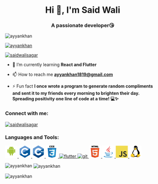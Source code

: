 <h1 align="center">Hi 👋, I'm Said Wali</h1>
<h3 align="center">A passionate developer😘</h3>

<p align="left"> <img src="https://komarev.com/ghpvc/?username=ayyankhan&label=Profile%20views&color=0e75b6&style=flat" alt="ayyankhan" /> </p>

<p align="left"> <a href="https://github.com/ryo-ma/github-profile-trophy"><img src="https://github-profile-trophy.vercel.app/?username=ayyankhan" alt="ayyankhan" /></a> </p>

<p align="left"> <a href="https://twitter.com/saidwalisagar" target="blank"><img src="https://img.shields.io/twitter/follow/saidwalisagar?logo=twitter&style=for-the-badge" alt="saidwalisagar" /></a> </p>

- 🌱 I’m currently learning **React and Flutter**

- 📫 How to reach me **ayyankhan1819@gmail.com**

- ⚡ Fun fact **I once wrote a program to generate random compliments and sent it to my friends every morning to brighten their day. Spreading positivity one line of code at a time! 💻✨**

<h3 align="left">Connect with me:</h3>
<p align="left">
<a href="https://twitter.com/saidwalisagar" target="blank"><img align="center" src="https://raw.githubusercontent.com/rahuldkjain/github-profile-readme-generator/master/src/images/icons/Social/twitter.svg" alt="saidwalisagar" height="30" width="40" /></a>
</p>

<h3 align="left">Languages and Tools:</h3>
<p align="left"> <a href="https://developer.android.com" target="_blank" rel="noreferrer"> <img src="https://raw.githubusercontent.com/devicons/devicon/master/icons/android/android-original-wordmark.svg" alt="android" width="40" height="40"/> </a> <a href="https://www.cprogramming.com/" target="_blank" rel="noreferrer"> <img src="https://raw.githubusercontent.com/devicons/devicon/master/icons/c/c-original.svg" alt="c" width="40" height="40"/> </a> <a href="https://www.w3schools.com/cpp/" target="_blank" rel="noreferrer"> <img src="https://raw.githubusercontent.com/devicons/devicon/master/icons/cplusplus/cplusplus-original.svg" alt="cplusplus" width="40" height="40"/> </a> <a href="https://www.w3schools.com/css/" target="_blank" rel="noreferrer"> <img src="https://raw.githubusercontent.com/devicons/devicon/master/icons/css3/css3-original-wordmark.svg" alt="css3" width="40" height="40"/> </a> <a href="https://flutter.dev" target="_blank" rel="noreferrer"> <img src="https://www.vectorlogo.zone/logos/flutterio/flutterio-icon.svg" alt="flutter" width="40" height="40"/> </a> <a href="https://git-scm.com/" target="_blank" rel="noreferrer"> <img src="https://www.vectorlogo.zone/logos/git-scm/git-scm-icon.svg" alt="git" width="40" height="40"/> </a> <a href="https://www.w3.org/html/" target="_blank" rel="noreferrer"> <img src="https://raw.githubusercontent.com/devicons/devicon/master/icons/html5/html5-original-wordmark.svg" alt="html5" width="40" height="40"/> </a> <a href="https://www.java.com" target="_blank" rel="noreferrer"> <img src="https://raw.githubusercontent.com/devicons/devicon/master/icons/java/java-original.svg" alt="java" width="40" height="40"/> </a> <a href="https://developer.mozilla.org/en-US/docs/Web/JavaScript" target="_blank" rel="noreferrer"> <img src="https://raw.githubusercontent.com/devicons/devicon/master/icons/javascript/javascript-original.svg" alt="javascript" width="40" height="40"/> </a> <a href="https://www.linux.org/" target="_blank" rel="noreferrer"> <img src="https://raw.githubusercontent.com/devicons/devicon/master/icons/linux/linux-original.svg" alt="linux" width="40" height="40"/> </a> </p>

<p><img align="left" src="https://github-readme-stats.vercel.app/api/top-langs?username=ayyankhan&show_icons=true&locale=en&layout=compact" alt="ayyankhan" /></p>

<p>&nbsp;<img align="center" src="https://github-readme-stats.vercel.app/api?username=ayyankhan&show_icons=true&locale=en" alt="ayyankhan" /></p>

<p><img align="center" src="https://github-readme-streak-stats.herokuapp.com/?user=ayyankhan&" alt="ayyankhan" /></p>

